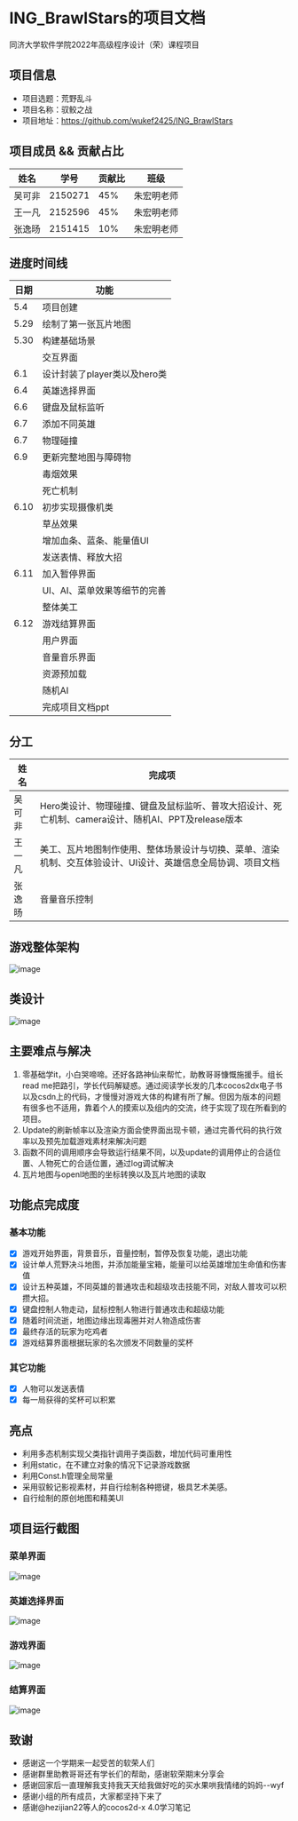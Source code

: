 # ING_BrawlStars的项目文档
同济大学软件学院2022年高级程序设计（荣）课程项目
## 项目信息
* 项目选题：荒野乱斗
* 项目名称：驭鲛之战
* 项目地址：https://github.com/wukef2425/ING_BrawlStars

## 项目成员 && 贡献占比
|姓名|学号|贡献比|班级|
|---|---|---|---|
|吴可非|2150271|45%|朱宏明老师|
|王一凡|2152596|45%|朱宏明老师|
|张逸旸|2151415|10%|朱宏明老师|

## 进度时间线
|日期   |	功能|
|---|---|
|5.4	|项目创建|
|5.29|	绘制了第一张瓦片地图|
|5.30|	构建基础场景|
|    |交互界面|
|6.1|	设计封装了player类以及hero类|
|6.4|	英雄选择界面|
|6.6| 键盘及鼠标监听|
|6.7|	添加不同英雄|
|6.7|	物理碰撞|
|6.9|	更新完整地图与障碍物|
||毒烟效果|
||死亡机制|
|6.10|初步实现摄像机类|
||草丛效果|
||增加血条、蓝条、能量值UI|
||发送表情、释放大招|
|6.11|加入暂停界面|
||UI、AI、菜单效果等细节的完善|
||整体美工|
|6.12	|游戏结算界面|
||用户界面|
||音量音乐界面|
||资源预加载|
||随机AI|
||完成项目文档ppt|

## 分工
|姓名|	完成项|
|---|---|
|吴可非	|Hero类设计、物理碰撞、键盘及鼠标监听、普攻大招设计、死亡机制、camera设计、随机AI、PPT及release版本|
|王一凡	|美工、瓦片地图制作使用、整体场景设计与切换、菜单、渲染机制、交互体验设计、UI设计、英雄信息全局协调、项目文档|
|张逸旸	|音量音乐控制|

## 游戏整体架构
![image](https://github.com/wukef2425/ING_BrawlStars/blob/main/Frame.png)
## 类设计
![image](https://github.com/wukef2425/ING_BrawlStars/blob/main/Class.png)
## 主要难点与解决
1.	零基础学it，小白哭啼啼。还好各路神仙来帮忙，助教哥哥慷慨施援手。组长read me把路引，学长代码解疑惑。通过阅读学长发的几本cocos2dx电子书以及csdn上的代码，才慢慢对游戏大体的构建有所了解。但因为版本的问题有很多也不适用，靠着个人的摸索以及组内的交流，终于实现了现在所看到的项目。
2.	Update的刷新帧率以及渲染方面会使界面出现卡顿，通过完善代码的执行效率以及预先加载游戏素材来解决问题
3.  函数不同的调用顺序会导致运行结果不同，以及update的调用停止的合适位置、人物死亡的合适位置，通过log调试解决
4.  瓦片地图与openl地图的坐标转换以及瓦片地图的读取
## 功能点完成度
### 基本功能
- [x] 游戏开始界面，背景音乐，音量控制，暂停及恢复功能，退出功能
- [x] 设计单人荒野决斗地图，并添加能量宝箱，能量可以给英雄增加生命值和伤害值
- [x]  设计五种英雄，不同英雄的普通攻击和超级攻击技能不同，对敌人普攻可以积攒大招。
- [x]  键盘控制人物走动，鼠标控制人物进行普通攻击和超级功能
- [x]  随着时间流逝，地图边缘出现毒圈并对人物造成伤害
- [x]  最终存活的玩家为吃鸡者
- [x]  游戏结算界面根据玩家的名次颁发不同数量的奖杯
### 其它功能
- [x]  人物可以发送表情
- [x]  每一局获得的奖杯可以积累

## 亮点
* 利用多态机制实现父类指针调用子类函数，增加代码可重用性
* 利用static，在不建立对象的情况下记录游戏数据
* 利用Const.h管理全局常量
* 采用驭鲛记影视素材，并自行绘制各种摁键，极具艺术美感。
* 自行绘制的原创地图和精美UI
## 项目运行截图
### 菜单界面
![image](https://github.com/wukef2425/ING_BrawlStars/blob/main/menu.png)
### 英雄选择界面
![image](https://github.com/wukef2425/ING_BrawlStars/blob/main/chooseHero.png)
### 游戏界面
![image](https://github.com/wukef2425/ING_BrawlStars/blob/main/FightHero.png)
### 结算界面
![image](https://github.com/wukef2425/ING_BrawlStars/blob/main/GameOver.png)
## 致谢
* 感谢这一个学期来一起受苦的软荣人们
* 感谢群里助教哥哥还有学长们的帮助，感谢软荣期末分享会
* 感谢回家后一直理解我支持我天天给我做好吃的买水果哄我情绪的妈妈--wyf
* 感谢小组的所有成员，大家都坚持下来了
* 感谢@hezijian22等人的cocos2d-x 4.0学习笔记
